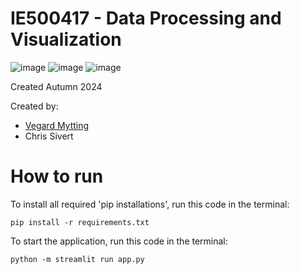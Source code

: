 # IE500417 - Data Processing and Visualization
![image](https://github.com/user-attachments/assets/9016b869-1055-417f-9faf-ce8f19d837b0)
![image](https://github.com/user-attachments/assets/1865bae3-913f-4beb-b19a-02474f6c1638)
![image](https://github.com/user-attachments/assets/04ced55f-8c35-4ff4-b7af-1d895977c7df)




Created Autumn 2024

Created by:
- [Vegard Mytting](https://github.com/VegardMytting)
- Chris Sivert


# How to run

To install all required 'pip installations', run this code in the terminal:

    pip install -r requirements.txt

To start the application, run this code in the terminal:

    python -m streamlit run app.py
